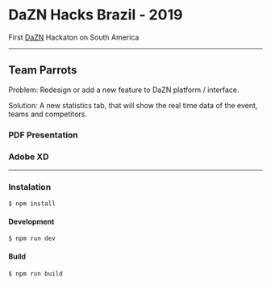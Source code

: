 # DaZN Hacks Brazil - 2019

First [DaZN](www.dazn.com) Hackaton on South America

-----

## Team Parrots 

Problem: Redesign or add a new feature to DaZN platform / interface.

Solution: A new statistics tab, that will show the real time data of the event, teams and competitors.

### PDF Presentation


### Adobe XD


-----

### Instalation

`$ npm install`

#### Development
`$ npm run dev`

#### Build 
`$ npm run build`
